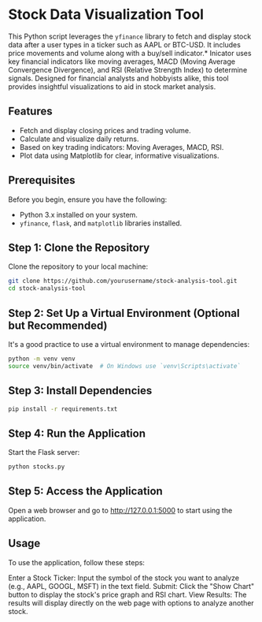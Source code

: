 # Stock Data Visualization Tool

This Python script leverages the `yfinance` library to fetch and display stock data after a user types in a ticker such as AAPL or BTC-USD. It includes price movements and volume along with a buy/sell indicator.* Inicator uses key financial indicators like moving averages, MACD (Moving Average Convergence Divergence), and RSI (Relative Strength Index) to determine signals. Designed for financial analysts and hobbyists alike, this tool provides insightful visualizations to aid in stock market analysis.

## Features

- Fetch and display closing prices and trading volume.
- Calculate and visualize daily returns.
- Based on key trading indicators: Moving Averages, MACD, RSI.
- Plot data using Matplotlib for clear, informative visualizations.

## Prerequisites

Before you begin, ensure you have the following:
- Python 3.x installed on your system.
- `yfinance`, `flask`, and `matplotlib` libraries installed.

## Step 1: Clone the Repository

Clone the repository to your local machine:

```bash
git clone https://github.com/yourusername/stock-analysis-tool.git
cd stock-analysis-tool
```
## Step 2: Set Up a Virtual Environment (Optional but Recommended)
It's a good practice to use a virtual environment to manage dependencies:
```bash
python -m venv venv
source venv/bin/activate  # On Windows use `venv\Scripts\activate`
```
## Step 3: Install Dependencies
```bash
pip install -r requirements.txt
```
## Step 4: Run the Application
Start the Flask server:
```bash
python stocks.py
```
## Step 5: Access the Application
Open a web browser and go to http://127.0.0.1:5000 to start using the application.
## Usage
To use the application, follow these steps:

Enter a Stock Ticker: Input the symbol of the stock you want to analyze (e.g., AAPL, GOOGL, MSFT) in the text field.
Submit: Click the "Show Chart" button to display the stock's price graph and RSI chart.
View Results: The results will display directly on the web page with options to analyze another stock.
